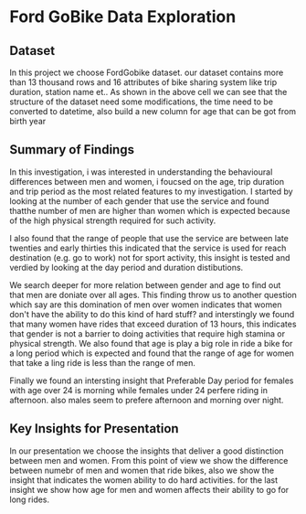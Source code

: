 # Ford GoBike Data Exploration

## Dataset

In this project we choose FordGobike dataset.
our dataset contains more than 13 thousand rows and 16 attributes of bike sharing system like trip duration, station name et.. As shown in the above cell we can see that the structure of the dataset need some modifications, the time need to be converted to datetime, also build a new column for age that can be got from birth year

## Summary of Findings

In this investigation, i was interested in understanding the behavioural differences between men and women, i foucsed on the age, trip duration and trip period as the most related features to my investigation.
I started by looking at the number of each gender that use the service and found thatthe number of men are higher than women which is expected because of the high physical strength required for such activity.

I also found that the range of people that use the service are between late twenties and early thirties this indicated that the service is used for reach destination (e.g. go to work) not for sport activity, this insight is tested and verdied by looking at the day period and duration distibutions.

We search deeper for more relation between gender and age to find out that men are doniate over all ages.
This finding throw us to another question which say are this domination of men over women indicates that women don't have the ability to do this kind of hard stuff? and interstingly we found that many women have rides that exceed duration of 13 hours, this indicates that gender is not a barrier to doing activities that require high stamina or physical strength.
We also found that age is play a big role in ride a bike for a long period which is expected and found that the range of age for women that take a ling ride is less than the range of men.

Finally we found an intersting insight that Preferable Day period for females with age over 24 is morning while females under 24 perfere riding in afternoon. also males seem to prefere afternoon and morning over night.



## Key Insights for Presentation

In our presentation we choose the insights that deliver a good distinction between men and women.
From this point of view we show the difference between numebr of men and women that ride bikes, also we show the insight that indicates the women ability to do hard activities.
for the last insight we show how age for men and women affects their ability to go for long rides.
